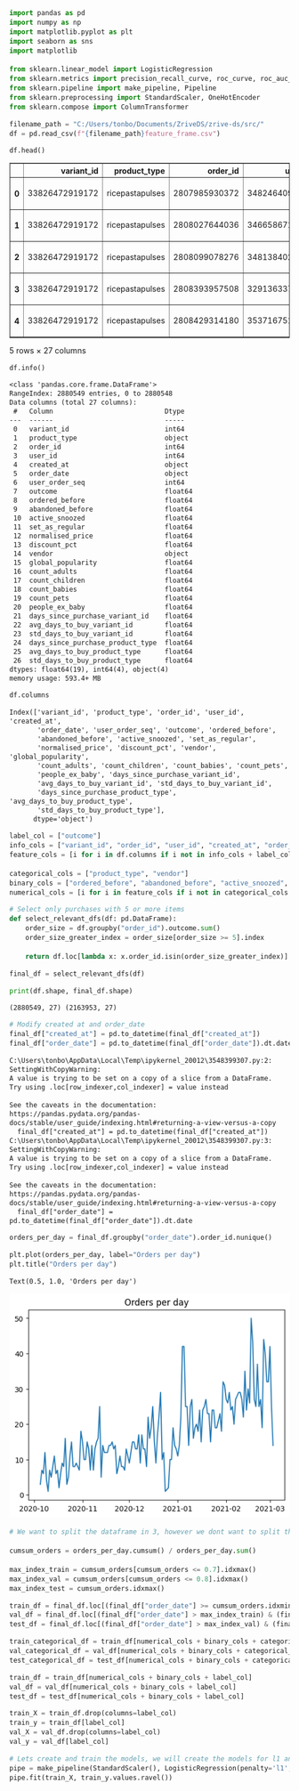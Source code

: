 ```python
import pandas as pd
import numpy as np
import matplotlib.pyplot as plt
import seaborn as sns
import matplotlib

from sklearn.linear_model import LogisticRegression
from sklearn.metrics import precision_recall_curve, roc_curve, roc_auc_score, auc, PrecisionRecallDisplay
from sklearn.pipeline import make_pipeline, Pipeline
from sklearn.preprocessing import StandardScaler, OneHotEncoder
from sklearn.compose import ColumnTransformer
```


```python
filename_path = "C:/Users/tonbo/Documents/ZriveDS/zrive-ds/src/"
df = pd.read_csv(f"{filename_path}feature_frame.csv")
```


```python
df.head()
```




<div>
<style scoped>
    .dataframe tbody tr th:only-of-type {
        vertical-align: middle;
    }

    .dataframe tbody tr th {
        vertical-align: top;
    }

    .dataframe thead th {
        text-align: right;
    }
</style>
<table border="1" class="dataframe">
  <thead>
    <tr style="text-align: right;">
      <th></th>
      <th>variant_id</th>
      <th>product_type</th>
      <th>order_id</th>
      <th>user_id</th>
      <th>created_at</th>
      <th>order_date</th>
      <th>user_order_seq</th>
      <th>outcome</th>
      <th>ordered_before</th>
      <th>abandoned_before</th>
      <th>...</th>
      <th>count_children</th>
      <th>count_babies</th>
      <th>count_pets</th>
      <th>people_ex_baby</th>
      <th>days_since_purchase_variant_id</th>
      <th>avg_days_to_buy_variant_id</th>
      <th>std_days_to_buy_variant_id</th>
      <th>days_since_purchase_product_type</th>
      <th>avg_days_to_buy_product_type</th>
      <th>std_days_to_buy_product_type</th>
    </tr>
  </thead>
  <tbody>
    <tr>
      <th>0</th>
      <td>33826472919172</td>
      <td>ricepastapulses</td>
      <td>2807985930372</td>
      <td>3482464092292</td>
      <td>2020-10-05 16:46:19</td>
      <td>2020-10-05 00:00:00</td>
      <td>3</td>
      <td>0.0</td>
      <td>0.0</td>
      <td>0.0</td>
      <td>...</td>
      <td>0.0</td>
      <td>0.0</td>
      <td>0.0</td>
      <td>2.0</td>
      <td>33.0</td>
      <td>42.0</td>
      <td>31.134053</td>
      <td>30.0</td>
      <td>30.0</td>
      <td>24.27618</td>
    </tr>
    <tr>
      <th>1</th>
      <td>33826472919172</td>
      <td>ricepastapulses</td>
      <td>2808027644036</td>
      <td>3466586718340</td>
      <td>2020-10-05 17:59:51</td>
      <td>2020-10-05 00:00:00</td>
      <td>2</td>
      <td>0.0</td>
      <td>0.0</td>
      <td>0.0</td>
      <td>...</td>
      <td>0.0</td>
      <td>0.0</td>
      <td>0.0</td>
      <td>2.0</td>
      <td>33.0</td>
      <td>42.0</td>
      <td>31.134053</td>
      <td>30.0</td>
      <td>30.0</td>
      <td>24.27618</td>
    </tr>
    <tr>
      <th>2</th>
      <td>33826472919172</td>
      <td>ricepastapulses</td>
      <td>2808099078276</td>
      <td>3481384026244</td>
      <td>2020-10-05 20:08:53</td>
      <td>2020-10-05 00:00:00</td>
      <td>4</td>
      <td>0.0</td>
      <td>0.0</td>
      <td>0.0</td>
      <td>...</td>
      <td>0.0</td>
      <td>0.0</td>
      <td>0.0</td>
      <td>2.0</td>
      <td>33.0</td>
      <td>42.0</td>
      <td>31.134053</td>
      <td>30.0</td>
      <td>30.0</td>
      <td>24.27618</td>
    </tr>
    <tr>
      <th>3</th>
      <td>33826472919172</td>
      <td>ricepastapulses</td>
      <td>2808393957508</td>
      <td>3291363377284</td>
      <td>2020-10-06 08:57:59</td>
      <td>2020-10-06 00:00:00</td>
      <td>2</td>
      <td>0.0</td>
      <td>0.0</td>
      <td>0.0</td>
      <td>...</td>
      <td>0.0</td>
      <td>0.0</td>
      <td>0.0</td>
      <td>2.0</td>
      <td>33.0</td>
      <td>42.0</td>
      <td>31.134053</td>
      <td>30.0</td>
      <td>30.0</td>
      <td>24.27618</td>
    </tr>
    <tr>
      <th>4</th>
      <td>33826472919172</td>
      <td>ricepastapulses</td>
      <td>2808429314180</td>
      <td>3537167515780</td>
      <td>2020-10-06 10:37:05</td>
      <td>2020-10-06 00:00:00</td>
      <td>3</td>
      <td>0.0</td>
      <td>0.0</td>
      <td>0.0</td>
      <td>...</td>
      <td>0.0</td>
      <td>0.0</td>
      <td>0.0</td>
      <td>2.0</td>
      <td>33.0</td>
      <td>42.0</td>
      <td>31.134053</td>
      <td>30.0</td>
      <td>30.0</td>
      <td>24.27618</td>
    </tr>
  </tbody>
</table>
<p>5 rows × 27 columns</p>
</div>




```python
df.info()
```

    <class 'pandas.core.frame.DataFrame'>
    RangeIndex: 2880549 entries, 0 to 2880548
    Data columns (total 27 columns):
     #   Column                            Dtype  
    ---  ------                            -----  
     0   variant_id                        int64  
     1   product_type                      object 
     2   order_id                          int64  
     3   user_id                           int64  
     4   created_at                        object 
     5   order_date                        object 
     6   user_order_seq                    int64  
     7   outcome                           float64
     8   ordered_before                    float64
     9   abandoned_before                  float64
     10  active_snoozed                    float64
     11  set_as_regular                    float64
     12  normalised_price                  float64
     13  discount_pct                      float64
     14  vendor                            object 
     15  global_popularity                 float64
     16  count_adults                      float64
     17  count_children                    float64
     18  count_babies                      float64
     19  count_pets                        float64
     20  people_ex_baby                    float64
     21  days_since_purchase_variant_id    float64
     22  avg_days_to_buy_variant_id        float64
     23  std_days_to_buy_variant_id        float64
     24  days_since_purchase_product_type  float64
     25  avg_days_to_buy_product_type      float64
     26  std_days_to_buy_product_type      float64
    dtypes: float64(19), int64(4), object(4)
    memory usage: 593.4+ MB
    


```python
df.columns
```




    Index(['variant_id', 'product_type', 'order_id', 'user_id', 'created_at',
           'order_date', 'user_order_seq', 'outcome', 'ordered_before',
           'abandoned_before', 'active_snoozed', 'set_as_regular',
           'normalised_price', 'discount_pct', 'vendor', 'global_popularity',
           'count_adults', 'count_children', 'count_babies', 'count_pets',
           'people_ex_baby', 'days_since_purchase_variant_id',
           'avg_days_to_buy_variant_id', 'std_days_to_buy_variant_id',
           'days_since_purchase_product_type', 'avg_days_to_buy_product_type',
           'std_days_to_buy_product_type'],
          dtype='object')




```python
label_col = ["outcome"]
info_cols = ["variant_id", "order_id", "user_id", "created_at", "order_date"]
feature_cols = [i for i in df.columns if i not in info_cols + label_col]

categorical_cols = ["product_type", "vendor"]
binary_cols = ["ordered_before", "abandoned_before", "active_snoozed", "set_as_regular"]
numerical_cols = [i for i in feature_cols if i not in categorical_cols + binary_cols]
```


```python
# Select only purchases with 5 or more items
def select_relevant_dfs(df: pd.DataFrame):
    order_size = df.groupby("order_id").outcome.sum()
    order_size_greater_index = order_size[order_size >= 5].index
    
    return df.loc[lambda x: x.order_id.isin(order_size_greater_index)]

```


```python
final_df = select_relevant_dfs(df)
```


```python
print(df.shape, final_df.shape)
```

    (2880549, 27) (2163953, 27)
    


```python
# Modify created at and order_date
final_df["created_at"] = pd.to_datetime(final_df["created_at"])
final_df["order_date"] = pd.to_datetime(final_df["order_date"]).dt.date
```

    C:\Users\tonbo\AppData\Local\Temp\ipykernel_20012\3548399307.py:2: SettingWithCopyWarning: 
    A value is trying to be set on a copy of a slice from a DataFrame.
    Try using .loc[row_indexer,col_indexer] = value instead
    
    See the caveats in the documentation: https://pandas.pydata.org/pandas-docs/stable/user_guide/indexing.html#returning-a-view-versus-a-copy
      final_df["created_at"] = pd.to_datetime(final_df["created_at"])
    C:\Users\tonbo\AppData\Local\Temp\ipykernel_20012\3548399307.py:3: SettingWithCopyWarning: 
    A value is trying to be set on a copy of a slice from a DataFrame.
    Try using .loc[row_indexer,col_indexer] = value instead
    
    See the caveats in the documentation: https://pandas.pydata.org/pandas-docs/stable/user_guide/indexing.html#returning-a-view-versus-a-copy
      final_df["order_date"] = pd.to_datetime(final_df["order_date"]).dt.date
    


```python
orders_per_day = final_df.groupby("order_date").order_id.nunique()
```


```python
plt.plot(orders_per_day, label="Orders per day")
plt.title("Orders per day")
```




    Text(0.5, 1.0, 'Orders per day')




    
![png](push_noti_explore_files/push_noti_explore_11_1.png)
    



```python
# We want to split the dataframe in 3, however we dont want to split the same orders, we need to group by orders_id and later do the split and we want to do a temporal split

cumsum_orders = orders_per_day.cumsum() / orders_per_day.sum()

max_index_train = cumsum_orders[cumsum_orders <= 0.7].idxmax()
max_index_val = cumsum_orders[cumsum_orders <= 0.8].idxmax()
max_index_test = cumsum_orders.idxmax()
```


```python
train_df = final_df.loc[(final_df["order_date"] >= cumsum_orders.idxmin()) & (final_df["order_date"] <= max_index_train)]
val_df = final_df.loc[(final_df["order_date"] > max_index_train) & (final_df["order_date"] <= max_index_val)]
test_df = final_df.loc[(final_df["order_date"] > max_index_val) & (final_df["order_date"] <= max_index_test)]
```


```python
train_categorical_df = train_df[numerical_cols + binary_cols + categorical_cols + label_col]
val_categorical_df = val_df[numerical_cols + binary_cols + categorical_cols + label_col]
test_categorical_df = test_df[numerical_cols + binary_cols + categorical_cols + label_col]
```


```python
train_df = train_df[numerical_cols + binary_cols + label_col]
val_df = val_df[numerical_cols + binary_cols + label_col]
test_df = test_df[numerical_cols + binary_cols + label_col]
```


```python
train_X = train_df.drop(columns=label_col)
train_y = train_df[label_col]
val_X = val_df.drop(columns=label_col)
val_y = val_df[label_col]
```


```python
# Lets create and train the models, we will create the models for l1 and l2 with different parametes
pipe = make_pipeline(StandardScaler(), LogisticRegression(penalty='l1', C=1, solver="saga"))
pipe.fit(train_X, train_y.values.ravel())
```




<style>#sk-container-id-2 {color: black;background-color: white;}#sk-container-id-2 pre{padding: 0;}#sk-container-id-2 div.sk-toggleable {background-color: white;}#sk-container-id-2 label.sk-toggleable__label {cursor: pointer;display: block;width: 100%;margin-bottom: 0;padding: 0.3em;box-sizing: border-box;text-align: center;}#sk-container-id-2 label.sk-toggleable__label-arrow:before {content: "▸";float: left;margin-right: 0.25em;color: #696969;}#sk-container-id-2 label.sk-toggleable__label-arrow:hover:before {color: black;}#sk-container-id-2 div.sk-estimator:hover label.sk-toggleable__label-arrow:before {color: black;}#sk-container-id-2 div.sk-toggleable__content {max-height: 0;max-width: 0;overflow: hidden;text-align: left;background-color: #f0f8ff;}#sk-container-id-2 div.sk-toggleable__content pre {margin: 0.2em;color: black;border-radius: 0.25em;background-color: #f0f8ff;}#sk-container-id-2 input.sk-toggleable__control:checked~div.sk-toggleable__content {max-height: 200px;max-width: 100%;overflow: auto;}#sk-container-id-2 input.sk-toggleable__control:checked~label.sk-toggleable__label-arrow:before {content: "▾";}#sk-container-id-2 div.sk-estimator input.sk-toggleable__control:checked~label.sk-toggleable__label {background-color: #d4ebff;}#sk-container-id-2 div.sk-label input.sk-toggleable__control:checked~label.sk-toggleable__label {background-color: #d4ebff;}#sk-container-id-2 input.sk-hidden--visually {border: 0;clip: rect(1px 1px 1px 1px);clip: rect(1px, 1px, 1px, 1px);height: 1px;margin: -1px;overflow: hidden;padding: 0;position: absolute;width: 1px;}#sk-container-id-2 div.sk-estimator {font-family: monospace;background-color: #f0f8ff;border: 1px dotted black;border-radius: 0.25em;box-sizing: border-box;margin-bottom: 0.5em;}#sk-container-id-2 div.sk-estimator:hover {background-color: #d4ebff;}#sk-container-id-2 div.sk-parallel-item::after {content: "";width: 100%;border-bottom: 1px solid gray;flex-grow: 1;}#sk-container-id-2 div.sk-label:hover label.sk-toggleable__label {background-color: #d4ebff;}#sk-container-id-2 div.sk-serial::before {content: "";position: absolute;border-left: 1px solid gray;box-sizing: border-box;top: 0;bottom: 0;left: 50%;z-index: 0;}#sk-container-id-2 div.sk-serial {display: flex;flex-direction: column;align-items: center;background-color: white;padding-right: 0.2em;padding-left: 0.2em;position: relative;}#sk-container-id-2 div.sk-item {position: relative;z-index: 1;}#sk-container-id-2 div.sk-parallel {display: flex;align-items: stretch;justify-content: center;background-color: white;position: relative;}#sk-container-id-2 div.sk-item::before, #sk-container-id-2 div.sk-parallel-item::before {content: "";position: absolute;border-left: 1px solid gray;box-sizing: border-box;top: 0;bottom: 0;left: 50%;z-index: -1;}#sk-container-id-2 div.sk-parallel-item {display: flex;flex-direction: column;z-index: 1;position: relative;background-color: white;}#sk-container-id-2 div.sk-parallel-item:first-child::after {align-self: flex-end;width: 50%;}#sk-container-id-2 div.sk-parallel-item:last-child::after {align-self: flex-start;width: 50%;}#sk-container-id-2 div.sk-parallel-item:only-child::after {width: 0;}#sk-container-id-2 div.sk-dashed-wrapped {border: 1px dashed gray;margin: 0 0.4em 0.5em 0.4em;box-sizing: border-box;padding-bottom: 0.4em;background-color: white;}#sk-container-id-2 div.sk-label label {font-family: monospace;font-weight: bold;display: inline-block;line-height: 1.2em;}#sk-container-id-2 div.sk-label-container {text-align: center;}#sk-container-id-2 div.sk-container {/* jupyter's `normalize.less` sets `[hidden] { display: none; }` but bootstrap.min.css set `[hidden] { display: none !important; }` so we also need the `!important` here to be able to override the default hidden behavior on the sphinx rendered scikit-learn.org. See: https://github.com/scikit-learn/scikit-learn/issues/21755 */display: inline-block !important;position: relative;}#sk-container-id-2 div.sk-text-repr-fallback {display: none;}</style><div id="sk-container-id-2" class="sk-top-container"><div class="sk-text-repr-fallback"><pre>Pipeline(steps=[(&#x27;standardscaler&#x27;, StandardScaler()),
                (&#x27;logisticregression&#x27;,
                 LogisticRegression(C=1, penalty=&#x27;l1&#x27;, solver=&#x27;saga&#x27;))])</pre><b>In a Jupyter environment, please rerun this cell to show the HTML representation or trust the notebook. <br />On GitHub, the HTML representation is unable to render, please try loading this page with nbviewer.org.</b></div><div class="sk-container" hidden><div class="sk-item sk-dashed-wrapped"><div class="sk-label-container"><div class="sk-label sk-toggleable"><input class="sk-toggleable__control sk-hidden--visually" id="sk-estimator-id-4" type="checkbox" ><label for="sk-estimator-id-4" class="sk-toggleable__label sk-toggleable__label-arrow">Pipeline</label><div class="sk-toggleable__content"><pre>Pipeline(steps=[(&#x27;standardscaler&#x27;, StandardScaler()),
                (&#x27;logisticregression&#x27;,
                 LogisticRegression(C=1, penalty=&#x27;l1&#x27;, solver=&#x27;saga&#x27;))])</pre></div></div></div><div class="sk-serial"><div class="sk-item"><div class="sk-estimator sk-toggleable"><input class="sk-toggleable__control sk-hidden--visually" id="sk-estimator-id-5" type="checkbox" ><label for="sk-estimator-id-5" class="sk-toggleable__label sk-toggleable__label-arrow">StandardScaler</label><div class="sk-toggleable__content"><pre>StandardScaler()</pre></div></div></div><div class="sk-item"><div class="sk-estimator sk-toggleable"><input class="sk-toggleable__control sk-hidden--visually" id="sk-estimator-id-6" type="checkbox" ><label for="sk-estimator-id-6" class="sk-toggleable__label sk-toggleable__label-arrow">LogisticRegression</label><div class="sk-toggleable__content"><pre>LogisticRegression(C=1, penalty=&#x27;l1&#x27;, solver=&#x27;saga&#x27;)</pre></div></div></div></div></div></div></div>




```python
y_pred = pipe.predict(val_X)
y_pred = pipe.predict_proba(val_X)[:, 1]
```


```python
y_pred
```




    array([0.00915496, 0.01739639, 0.00935807, ..., 0.00344246, 0.00284815,
           0.00344246])




```python
precision, recall, _ = precision_recall_curve(val_y, y_pred)
```


```python
pr_display = PrecisionRecallDisplay(precision=precision, recall=recall)
pr_display.plot()
```




    <sklearn.metrics._plot.precision_recall_curve.PrecisionRecallDisplay at 0x2118b771f60>




    
![png](push_noti_explore_files/push_noti_explore_21_1.png)
    



```python
#TODO fer el mateix per a diferents normas i diferents valors de C, comprovar quin resultat es el millor
#TODO entendre correctament els resultats, com haurien de sortir i com represetarlos correctament
```

We've checked that our models execute, now let's test which parameters fit best to out case


```python
def plot_metrics(c:str, y_true: pd.Series, y_pred: pd.Series, figure:tuple[matplotlib.figure.Figure, np.array] = None, lgd_msg: str = ""):
    precision, recall, _ = precision_recall_curve(y_true, y_pred)
    auc_score = auc(recall, precision)

    fpr, tpr, _ = roc_curve(y_true, y_pred)
    roc_auc = roc_auc_score(y_true, y_pred)

    if not figure:
        fig, ax = plt.subplots(1, 2, figsize=(16, 8))
    else:
        fig, ax = figure

    ax[0].plot(recall, precision, label=f"C used {c}; AUC={auc_score:.4f}; {lgd_msg}")
    ax[0].set_xlabel("Recall")
    ax[0].set_ylabel("Precision")
    ax[0].set_title("Precision-Recall curve")
    ax[0].legend()

    ax[1].plot(tpr, fpr, label=f"C used {c}; AUC={roc_auc:.4f}; {lgd_msg}")
    ax[1].set_xlabel("False Positive Rate")
    ax[1].set_ylabel("True Positive Rate")
    ax[1].set_title("ROC Curve")
    ax[1].legend()


```

Ridge


```python
cs = [1, 0.1, 1e-2, 1e-3, 1e-4, 10]
fig1, axs1 = plt.subplots(1, 2, figsize=(16, 8))
fig1.suptitle("Train metrics")
fig2, axs2 = plt.subplots(1, 2, figsize=(16, 8))
fig2.suptitle("Validation metrics")


for index, c in enumerate(cs):
    print(f"Creating model for C = {c}, index {index}")
    pipe = make_pipeline(StandardScaler(), LogisticRegression(penalty='l2', C=c, solver="saga"))
    pipe.fit(train_X, train_y.values.ravel())
    train_y_pred = pipe.predict_proba(train_X)[:, 1]
    val_y_pred = pipe.predict_proba(val_X)[:, 1]
    plot_metrics(c, train_y, train_y_pred, (fig1, axs1))
    plot_metrics(c, val_y, val_y_pred, (fig2, axs2))
```

    Creating model for C = 1, index 0
    Creating model for C = 0.1, index 1
    Creating model for C = 0.01, index 2
    Creating model for C = 0.001, index 3
    Creating model for C = 0.0001, index 4
    Creating model for C = 10, index 5
    


    
![png](push_noti_explore_files/push_noti_explore_26_1.png)
    



    
![png](push_noti_explore_files/push_noti_explore_26_2.png)
    


Lasso


```python
cs = [1, 0.1, 1e-2, 1e-3, 1e-4, 10]
fig1, axs1 = plt.subplots(1, 2, figsize=(16, 8))
fig1.suptitle("Train metrics")
fig2, axs2 = plt.subplots(1, 2, figsize=(16, 8))
fig2.suptitle("Validation metrics")


for index, c in enumerate(cs):
    print(f"Creating model for C = {c}, index {index}")
    pipe = make_pipeline(StandardScaler(), LogisticRegression(penalty='l1', C=c, solver="saga"))
    pipe.fit(train_X, train_y.values.ravel())
    train_y_pred = pipe.predict_proba(train_X)[:, 1]
    val_y_pred = pipe.predict_proba(val_X)[:, 1]
    plot_metrics(c, train_y, train_y_pred, (fig1, axs1))
    plot_metrics(c, val_y, val_y_pred, (fig2, axs2))
```

    Creating model for C = 1, index 0
    Creating model for C = 0.1, index 1
    Creating model for C = 0.01, index 2
    Creating model for C = 0.001, index 3
    Creating model for C = 0.0001, index 4
    Creating model for C = 10, index 5
    


    
![png](push_noti_explore_files/push_noti_explore_28_1.png)
    



    
![png](push_noti_explore_files/push_noti_explore_28_2.png)
    


See what features are given more "importance"


```python
c = 1e-4
pipe = Pipeline([("standard_scaler", StandardScaler()), ("lr", LogisticRegression(penalty="l1", C=c, solver="saga"))])
pipe.fit(train_X, train_y)
pipe_coeffs_l1 = pd.DataFrame({"features": numerical_cols + binary_cols, "importance": np.abs(pipe.named_steps["lr"].coef_[0]), "regularisation": ["l1"]*len(numerical_cols + binary_cols)})
pipe_coeffs_l1.sort_values("importance", ascending=True)

pipe = Pipeline([("standard_scaler", StandardScaler()), ("lr", LogisticRegression(penalty="l2", C=c, solver="saga"))])
pipe.fit(train_X, train_y)
pipe_coeffs_l2 = pd.DataFrame({"features": numerical_cols + binary_cols, "importance": np.abs(pipe.named_steps["lr"].coef_[0]), "regularisation": ["l2"]*len(numerical_cols + binary_cols)})
pipe_coeffs_l2.sort_values("importance", ascending=True)

pipe_coeffs = pd.concat([pipe_coeffs_l1, pipe_coeffs_l2])
pipe_coeffs["features"] = pd.Categorical(pipe_coeffs["features"])
pipe_coeffs = pipe_coeffs.sort_values("importance")
order_columns = pipe_coeffs_l2.sort_values("importance", ascending=False)["features"]
sns.barplot(pipe_coeffs, x="importance", y="features", hue="regularisation", order=order_columns)
```

    c:\Apps\lib\site-packages\sklearn\utils\validation.py:1111: DataConversionWarning: A column-vector y was passed when a 1d array was expected. Please change the shape of y to (n_samples, ), for example using ravel().
      y = column_or_1d(y, warn=True)
    c:\Apps\lib\site-packages\sklearn\utils\validation.py:1111: DataConversionWarning: A column-vector y was passed when a 1d array was expected. Please change the shape of y to (n_samples, ), for example using ravel().
      y = column_or_1d(y, warn=True)
    




    <AxesSubplot:xlabel='importance', ylabel='features'>




    
![png](push_noti_explore_files/push_noti_explore_30_2.png)
    



```python
importance_cols = ["ordered_before", "global_popularity", "abandoned_before"]
```


```python
cs = [1, 0.1, 1e-2, 1e-3, 1e-4, 10]
fig1, axs1 = plt.subplots(1, 2, figsize=(16, 8))
fig1.suptitle("Train metrics")
fig2, axs2 = plt.subplots(1, 2, figsize=(16, 8))
fig2.suptitle("Validation metrics")


for index, c in enumerate(cs):
    print(f"Creating model for C = {c}, index {index}")
    pipe = make_pipeline(StandardScaler(), LogisticRegression(penalty='l1', C=c, solver="saga"))
    pipe.fit(train_X[importance_cols], train_y.values.ravel())
    train_y_pred = pipe.predict_proba(train_X[importance_cols])[:, 1]
    val_y_pred = pipe.predict_proba(val_X[importance_cols])[:, 1]
    plot_metrics(c, train_y, train_y_pred, (fig1, axs1))
    plot_metrics(c, val_y, val_y_pred, (fig2, axs2))
```

    Creating model for C = 1, index 0
    Creating model for C = 0.1, index 1
    Creating model for C = 0.01, index 2
    Creating model for C = 0.001, index 3
    Creating model for C = 0.0001, index 4
    Creating model for C = 10, index 5
    


    
![png](push_noti_explore_files/push_noti_explore_32_1.png)
    



    
![png](push_noti_explore_files/push_noti_explore_32_2.png)
    



```python
cs = [1, 0.1, 1e-2, 1e-3, 1e-4, 10]
fig1, axs1 = plt.subplots(1, 2, figsize=(16, 8))
fig1.suptitle("Train metrics")
fig2, axs2 = plt.subplots(1, 2, figsize=(16, 8))
fig2.suptitle("Validation metrics")


for index, c in enumerate(cs):
    print(f"Creating model for C = {c}, index {index}")
    pipe = make_pipeline(StandardScaler(), LogisticRegression(penalty='l2', C=c, solver="saga"))
    pipe.fit(train_X[importance_cols], train_y.values.ravel())
    train_y_pred = pipe.predict_proba(train_X[importance_cols])[:, 1]
    val_y_pred = pipe.predict_proba(val_X[importance_cols])[:, 1]
    plot_metrics(c, train_y, train_y_pred, (fig1, axs1))
    plot_metrics(c, val_y, val_y_pred, (fig2, axs2))
```

    Creating model for C = 1, index 0
    Creating model for C = 0.1, index 1
    Creating model for C = 0.01, index 2
    Creating model for C = 0.001, index 3
    Creating model for C = 0.0001, index 4
    Creating model for C = 10, index 5
    


    
![png](push_noti_explore_files/push_noti_explore_33_1.png)
    



    
![png](push_noti_explore_files/push_noti_explore_33_2.png)
    


Let's test with Categorical Variables


```python
train_cat_X = train_categorical_df.drop(columns=label_col)
val_cat_X = val_categorical_df.drop(columns=label_col)
```


```python
train_y = train_y.values.ravel()
val_y = val_y.values.ravel()
```


```python
encoders = [
    ("drop", "drop"),
    ("OneHot", OneHotEncoder(max_categories=20, handle_unknown="ignore"))
]

fig1, axs1 = plt.subplots(1, 2, figsize=(16, 8))
fig1.suptitle("Encoders training")

fig2, axs2 = plt.subplots(1, 2, figsize=(16, 8))
fig2.suptitle("Encoders validation")

for name, enc in encoders:
    preprocessor = ColumnTransformer([("numerical", "passthrough", numerical_cols + binary_cols), ("categorical", enc, categorical_cols)])
    pipe = make_pipeline(
        preprocessor, 
        StandardScaler(), 
        LogisticRegression(penalty="l2", C=1e-4)
    )

    pipe.fit(train_cat_X, train_y)
    train_cat_y_pred = pipe.predict_proba(train_cat_X)[:, 1]
    plot_metrics(c=1e-4, y_true=train_y, y_pred=train_cat_y_pred, figure=(fig1, axs1), lgd_msg=f"Encoder: {name}")

    val_cat_y_pred = pipe.predict_proba(val_cat_X)[:, 1]
    plot_metrics(c=1e-4, y_true=val_y, y_pred=val_cat_y_pred, figure=(fig2, axs2), lgd_msg=f"Encoder: {name}")
```


    
![png](push_noti_explore_files/push_noti_explore_37_0.png)
    



    
![png](push_noti_explore_files/push_noti_explore_37_1.png)
    



```python
encoders = [
    ("drop", "drop"),
    ("OneHot", OneHotEncoder(max_categories=20, handle_unknown="ignore"))
]

fig1, axs1 = plt.subplots(1, 2, figsize=(16, 8))
fig1.suptitle("Encoders training")

fig2, axs2 = plt.subplots(1, 2, figsize=(16, 8))
fig2.suptitle("Encoders validation")

for name, enc in encoders:
    preprocessor = ColumnTransformer([("numerical", "passthrough", numerical_cols + binary_cols), ("categorical", enc, categorical_cols)])
    pipe = make_pipeline(
        preprocessor, 
        StandardScaler(), 
        LogisticRegression(penalty="l2", C=1e-4)
    )

    pipe.fit(train_cat_X, train_y)
    train_cat_y_pred = pipe.predict_proba(train_cat_X)[:, 1]
    plot_metrics(c=1e-4, y_true=train_y, y_pred=train_cat_y_pred, figure=(fig1, axs1), lgd_msg=f"Encoder: {name}")

    val_cat_y_pred = pipe.predict_proba(val_cat_X)[:, 1]
    plot_metrics(c=1e-4, y_true=val_y, y_pred=val_cat_y_pred, figure=(fig2, axs2), lgd_msg=f"Encoder: {name}")
```


    
![png](push_noti_explore_files/push_noti_explore_38_0.png)
    



    
![png](push_noti_explore_files/push_noti_explore_38_1.png)
    



```python

```
